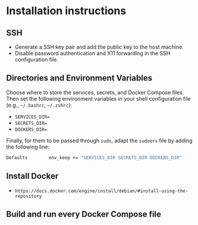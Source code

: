 # Installation instructions

## SSH

- Generate a SSH key pair and add the public key to the host machine.
- Disable password authentication and X11 forwarding in the SSH configuration file.

## Directories and Environment Variables

Choose where to store the services, secrets, and Docker Compose files. Then set the following environment variables in your shell configuration file (e.g., `~/.bashrc`, `~/.zshrc`):

- `SERVICES_DIR=`
- `SECRETS_DIR=`
- `DOCKERS_DIR=`

Finally, for them to be passed through `sudo`, adapt the `sudoers` file by adding the following line:

```bash
Defaults        env_keep += "SERVICES_DIR SECRETS_DIR DOCKERS_DIR"
```

## Install Docker

- `https://docs.docker.com/engine/install/debian/#install-using-the-repository`

## Build and run every Docker Compose file
